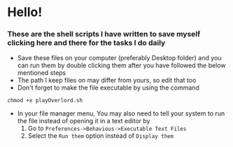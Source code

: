 # Hello!

### These are the shell scripts I have written to save myself clicking here and there for the tasks I do daily

- Save these files on your computer (preferably Desktop folder) and you can run them by double clicking them after you have followed the below mentioned steps
- The path I keep files on may differ from yours, so edit that too
- Don't forget to make the file executable by using the command

```
chmod +x playOverlord.sh
```

- In your file manager menu, You may also need to tell your system to run the file instead of opening it in a text editor by
  1. Go to `Preferences->Behavious->Executable Text Files`
  2. Select the `Run them` option instead of `Display them`
